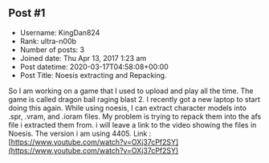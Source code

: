 ## Post #1
- Username: KingDan824
- Rank: ultra-n00b
- Number of posts: 3
- Joined date: Thu Apr 13, 2017 1:23 am
- Post datetime: 2020-03-17T04:58:08+00:00
- Post Title: Noesis extracting and Repacking.

So I am working on a game that I used to upload and play all the time. The game is called dragon ball raging blast 2. I recently got a new laptop to start doing this again. While using noesis, I can extract character models into .spr, .vram, and .ioram files. My problem is trying to repack them into the afs file i extracted them from. i will leave a link to the video showing the files in Noesis. The version i am using 4405. 
Link :[https://www.youtube.com/watch?v=OXj37cPf2SY](https://www.youtube.com/watch?v=OXj37cPf2SY)
